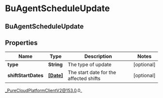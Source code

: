 # BuAgentScheduleUpdate

## BuAgentScheduleUpdate

## Properties

|Name | Type | Description | Notes|
|------------ | ------------- | ------------- | -------------|
| **type** | **String** | The type of update | [optional] |
| **shiftStartDates** | [**[Date]**](Date) | The start date for the affected shifts | [optional] |



_PureCloudPlatformClientV2@153.0.0_
